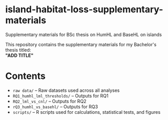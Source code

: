 # island-habitat-loss-supplementary-materials
Supplementary materials for BSc thesis on HumHL and BaseHL on islands

This repository contains the supplementary materials for my Bachelor's thesis titled:  
**"ADD TITLE"**

# Contents
- `raw data/` – Raw datasets used across all analyses
- `RQ1_humhl_lml_thresholds/` – Outputs for RQ1
- `RQ2_lml_vs_cnl/` – Outputs for RQ2
- `rQ3_humhl_vs_basehl/` – Outputs for RQ3
- `scripts/` – R scripts used for calculations, statistical tests, and figures

